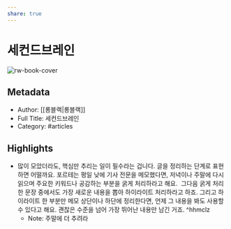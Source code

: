 ```yaml
---
share: true
---
```


# 세컨드브레인

![rw-book-cover](https://readwise-assets.s3.amazonaws.com/static/images/default-book-icon-6.71d9a01814f7.png)

## Metadata
- Author: [[롱블랙|롱블랙]]
- Full Title: 세컨드브레인
- Category: #articles

## Highlights
- 많이 모았더라도, 핵심만 추리는 일이 필수라는 겁니다. 글을 정리하는 단계로 표현하면 어떨까요. 포르테는 평일 낮에 기사 전문을 메모했다면, 저녁이나 주말에 다시 읽으며 주요한 키워드나 공감하는 부분을 굵게 처리하라고 해요. 
  그다음 굵게 처리한 문장 중에서도 가장 새로운 내용을 뽑아 하이라이트 처리하라고 하죠. 그리고 하이라이트 한 부분만 메모 상단이나 하단에 정리한다면, 언제 그 내용을 봐도 사용할 수 있다고 해요. 괜찮은 수준을 넘어 가장 뛰어난 내용만 남긴 거죠. ^hhmclz
    - Note: 주말에 더 추려라

